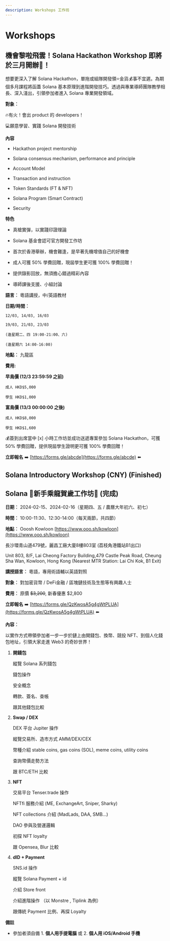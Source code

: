 ```yaml
---
description: Workshops 工作坊
---
```


# Workshops

## 機會黎啦飛雲！Solana Hackathon Workshop 即將於三月開辦🤩！

想要更深入了解 Solana Hackathon，單拖或組隊開發領⭐金貨💰事不宜遲。為期個多月課程將函蓋 Solana 基本原理到進階開發技巧。透過與專業導師團隊教學相長、深入淺出，引領參加者進入 Solana 專業開發領域。

**對象︰**

🔥有火！會出 product 的 developers！

💻願意學習、實踐 Solana 開發技術

**內容**

* Hackathon project mentorship

* Solana consensus mechanism, performance and principle

* Account Model

* Transaction and instruction

* Token Standards (FT & NFT)

* Solana Program (Smart Contract)

* Security

**特色**

* 真槍實彈，以實踐印證理論

* Solana 基金會認可官方開發工作坊

* 首次於香港舉辦，機會難逢，是早著先機增值自己的好機會

* 成人可獲 50% 學費回贈，現屆學生更可獲 100% 學費回贈！

* 提供錄影回放，無須擔心錯過精彩內容

* 導師課後支援、小組討論


**語言︰** 粵語講授，中/英語教材

**日期/時間︰**

    12/03, 14/03, 16/03

    19/03, 21/03, 23/03

    (逢星期二、四 19:00-21:00、六)

    (逢星期六 14:00-16:00)



**地點︰** 九龍區

**費用:**

**早鳥價 (12/3 23:59:59 之前)**

    成人 HKD$5,000

    學生 HKD$1,000

**富鳥價 (13/3 00:00:00 之後)**

    成人 HKD$8,000

    學生 HKD$1,600

💰簽到出席當中 [x] 小時工作坊並成功送遞專案參加 Solana Hackathon，可獲 50% 學費回贈，提供現屆學生證明更可獲 100% 學費回贈！

**立即報名** ➡️ [https://forms.gle/abcde](https://forms.gle/abcde) ⬅️


## Solana Introductory Workshop (CNY) (Finished)

## Solana 🧧新手乘龍賀歲工作坊🐉 (完成)

**日期︰** 2024-02-15、2024-02-16（星期四、五 / 農曆大年初六、初七）

**時間︰** 10:00-11:30、12:30-14:00（每天兩節，共四節）

**地點︰** Ooosh Kowloon [https://www.ooo.sh/kowloon](https://www.ooo.sh/kowloon)

  長沙環青山道479號，麗昌工廠大廈8樓803室 (荔枝角港鐵站B1出口)

  Unit 803, 8/F, Lai Cheong Factory Building,479 Castle Peak Road, Cheung Sha Wan, Kowloon, Hong Kong   (Nearest MTR Station: Lai Chi Kok, B1 Exit)

**講授語言︰** 粵語，專用術語輔以英語對照

**對象︰** 對加密貨幣 / DeFi金融 / 區塊鏈技術及生態等有興趣人士

**費用︰** 原價 ~~$3,200~~, 新春優惠 $2,800

**立即報名** ➡️ [https://forms.gle/QzKwosA5g4gWtPLUA](https://forms.gle/QzKwosA5g4gWtPLUA) ⬅️

**內容︰**

以實作方式帶領參加者一步一步於鏈上由開錢包、換幣、競投 NFT、到個人化錢包地址，引領大家走進 Web3 的奇妙世界！

1.  **開錢包**

    縱覽 Solana 系列錢包

    錢包操作

    安全概念

    轉款、簽名、查帳

    跟其他錢包比較
2.  **Swap / DEX**

    DEX 平台 Jupiter 操作

    縱覽交易所、造市方式 AMM/DEX/CEX

    幣種介紹 stable coins, gas coins (SOL), meme coins, utility coins

    查詢幣價走勢方法

    跟 BTC/ETH 比較
3.  **NFT**

    交易平台 Tenser.trade 操作

    NFTfi 服務介紹 (ME, ExchangeArt, Sniper, Sharky)

    NFT collections 介紹 (MadLads, DAA, SMB...)

    DAO 參與及營運邏輯

    初探 NFT loyalty

    跟 Opensea, Blur 比較
4.  **dID + Payment**

    SNS.id 操作

    縱覽 Solana Payment + id

    介紹 Store front

    介紹進階操作 （以 Monstre , Tiplink 為例）

    跟傳統 Payment 比例、再探 Loyalty

**備註**

* 參加者須自備 1. **個人用手提電腦** 或 2. **個人用 iOS/Android 手機**
